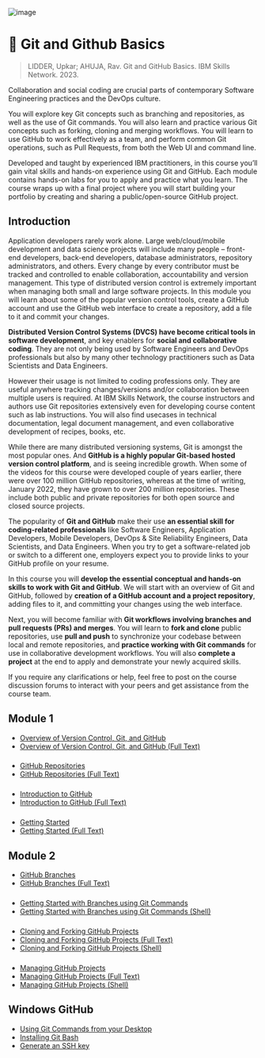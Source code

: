 ![image](https://github.com/AndreCoutinhom/AndreCoutinhom/assets/91290799/ca40ca09-a40e-44ae-9e2a-25c3042b502c)

# 🐙 Git and Github Basics 

> LIDDER, Upkar; AHUJA, Rav. Git and GitHub Basics. IBM Skills Network. 2023.

Collaboration and social coding are crucial parts of contemporary Software Engineering practices and the DevOps culture.  

You will explore key Git concepts such as branching and repositories, as well as the use of Git commands. You will also learn and practice various Git concepts such as forking, cloning and merging workflows. You will learn to use GitHub to work effectively as a team, and perform common Git operations, such as Pull Requests, from both the Web UI and command line.

Developed and taught by experienced IBM practitioners, in this course you’ll gain vital skills and hands-on experience using Git and GitHub. Each module contains hands-on labs for you to apply and practice what you learn.  The course wraps up with a final project where you will start building your portfolio by creating and sharing a public/open-source GitHub project.

## Introduction


Application developers rarely work alone. Large web/cloud/mobile development and data science projects will include many people – front-end developers, back-end developers, database administrators, repository administrators, and others. Every change by every contributor must be tracked and controlled to enable collaboration, accountability and version management. This type of distributed version control is extremely important when managing both small and large software projects. In this module you will learn about some of the popular version control tools,  create a GitHub account and use the GitHub web interface to create a repository, add a file to it and commit your changes.

**Distributed Version Control Systems (DVCS) have become critical tools in software development**, and key enablers for **social and collaborative coding**. They are not only being used by Software Engineers and DevOps professionals but also by many other technology practitioners such as Data Scientists and Data Engineers.

However their usage is not limited to coding professions only. They are useful anywhere tracking changes/versions and/or collaboration between multiple users is required. At IBM Skills Network, the course instructors and authors use Git repositories extensively even for developing course content such as lab instructions. You will also find usecases in technical documentation, legal document management, and even collaborative development of recipes, books, etc.

While there are many distributed versioning systems,  Git is amongst the most popular ones. And **GitHub is a highly popular Git-based hosted version control platform**, and is seeing incredible growth.  When some of the videos for this course were developed couple of years earlier, there were over 100 million GitHub repositories, whereas at the time of writing, January 2022, they have grown to over 200 million repositories. These include both public and private repositories for both open source and closed source projects.

The popularity of **Git and GitHub** make their use **an essential skill for coding-related professionals** like Software Engineers, Application Developers, Mobile Developers, DevOps & Site Reliability Engineers,  Data Scientists, and Data Engineers. When you try to get a software-related job or switch to a different one,  employers expect you to provide links to your GitHub profile on your resume.

In this course you will **develop the essential conceptual and hands-on skills to work with Git and GitHub**. We will start with an overview of Git and GitHub, followed by **creation of a GitHub account and a project repository**, adding files to it, and committing your changes using the web interface.

Next, you will become familiar with **Git workflows involving branches and pull requests (PRs) and merges**. You will learn to **fork and clone** public repositories, use **pull and push** to synchronize your codebase between local and remote repositories, and **practice working with Git commands** for use in collaborative development workflows. You will also **complete a project** at the end to apply and demonstrate your newly acquired skills.

If you require any clarifications or help, feel free to post on the course discussion forums to interact with your peers and get assistance from the course team.

## Module 1

* [Overview of Version Control, Git, and GitHub](Module%201/overview.md)
* [Overview of Version Control, Git, and GitHub (Full Text)](Module%201/overview.txt)

###

* [GitHub Repositories](Module%201/repositories.md)
* [GitHub Repositories (Full Text)](Module%201/repositories.txt)

###
* [Introduction to GitHub](Module%201/introduction.md)
* [Introduction to GitHub (Full Text)](Module%201/introduction.txt)

###

* [Getting Started](Module%201/get_started.md)
* [Getting Started (Full Text)](Module%201/get_started.txt)

## Module 2

* [GitHub Branches](Module%202/branches.md)
* [GitHub Branches (Full Text)](Module%202/branches.txt)

###

* [Getting Started with Branches using Git Commands](Module%202/git_commands_practice.md)
* [Getting Started with Branches using Git Commands (Shell)](Module%202/git_commands_practice.sh)

###

* [Cloning and Forking GitHub Projects](Module%202/cloning_and_forking.md)
* [Cloning and Forking GitHub Projects (Full Text)](Module%202/cloning_and_forking.txt)
* [Cloning and Forking GitHub Projects (Shell)](Module%202/cloning_and_forking.sh)

###

* [Managing GitHub Projects](Module%202/projects.md)
* [Managing GitHub Projects (Full Text)](Module%202/projects.txt)
* [Managing GitHub Projects (Shell)](Module%202/projects.sh)

## Windows GitHub

* [Using Git Commands from your Desktop](Windows%20GitHub/git_desktop.md)
* [Installing Git Bash](Windows%20GitHub/installation.md)
* [Generate an SSH key](Windows%20GitHub/generate_ssh_key.md)
